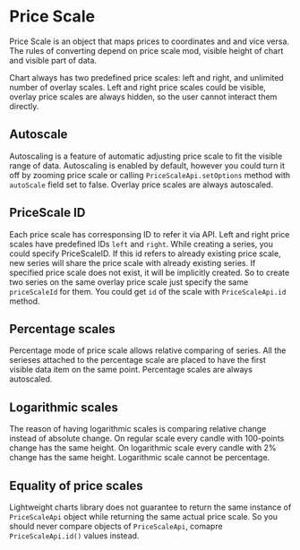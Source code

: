 # Price Scale

Price Scale is an object that maps prices to coordinates and and vice versa.
The rules of converting depend on price scale mod, visible height of chart and visible part of data.

Chart always has two predefined price scales: left and right, and unlimited number of overlay scales.
Left and right price scales could be visible, overlay price scales are always hidden, so the user cannot interact them directly.

## Autoscale

Autoscaling is a feature of automatic adjusting price scale to fit the visible range of data.
Autoscaling is enabled by default, however you could turn it off by zooming price scale or calling `PriceScaleApi.setOptions` method with `autoScale` field set to false.
Overlay price scales are always autoscaled.

## PriceScale ID

Each price scale has corresponsing ID to refer it via API. Left and right price scales have predefined IDs `left` and `right`.
While creating a series, you could specify PriceScaleID.
If this id refers to already existing price scale, new series will share the price scale with already existing series.
If specified price scale does not exist, it will be implicitly created.
So to create two series on the same overlay price scale just specify the same `priceScaleId` for them.
You could get `id` of the scale with `PriceScaleApi.id` method.

## Percentage scales

Percentage mode of price scale allows relative comparing of series.
All the serieses attached to the percentage scale are placed to have the first visible data item on the same point.
Percentage scales are always autoscaled.

## Logarithmic scales

The reason of having logarithmic scales is comparing relative change instead of absolute change.
On regular scale every candle with 100-points change has the same height.
On logarithmic scale every candle with 2% change has the same height.
Logarithmic scale cannot be percentage.

## Equality of price scales

Lightweight charts library does not guarantee to return the same instance of `PriceScaleApi` object while returning the same actual price scale.
So you should never compare objects of `PriceScaleApi`, comapre `PriceScaleApi.id()` values instead.
